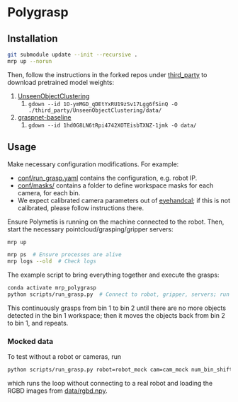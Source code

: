 # Polygrasp

## Installation

```bash
git submodule update --init --recursive .
mrp up --norun
```

Then, follow the instructions in the forked repos under [third_party](./third_party/) to download pretrained model weights:

1. [UnseenObjectClustering](./third_party/UnseenObjectClustering/README.md)
    1. `gdown --id 1O-ymMGD_qDEtYxRU19zSv17Lgg6fSinQ -O ./third_party/UnseenObjectClustering/data/`
1. [graspnet-baseline](./third_party/graspnet-baseline/README.md)
    1. `gdown --id 1hd0G8LN6tRpi4742XOTEisbTXNZ-1jmk -O data/`

## Usage

Make necessary configuration modifications. For example:
- [conf/run_grasp.yaml](./conf/run_grasp.yaml) contains the configuration, e.g. robot IP.
- [conf/masks/](./conf/masks/) contains a folder to define workspace masks for each camera, for each bin.
- We expect calibrated camera parameters out of [eyehandcal](../eyehandcal); if this is not calibrated, please follow instructions there.


Ensure Polymetis is running on the machine connected to the robot. Then, start the necessary pointcloud/grasping/gripper servers:

```bash
mrp up

mrp ps  # Ensure processes are alive
mrp logs --old  # Check logs
```

The example script to bring everything together and execute the grasps:

```bash
conda activate mrp_polygrasp
python scripts/run_grasp.py  # Connect to robot, gripper, servers; run grasp
```

This continuously grasps from bin 1 to bin 2 until there are no more objects detected in the bin 1 workspace; then it moves the objects back from bin 2 to bin 1, and repeats.

### Mocked data

To test without a robot or cameras, run

```bash
python scripts/run_grasp.py robot=robot_mock cam=cam_mock num_bin_shifts=1 num_grasps_per_bin_shift=1
```

which runs the loop without connecting to a real robot and loading the RGBD images from [data/rgbd.npy](data/rgbd.npy).
